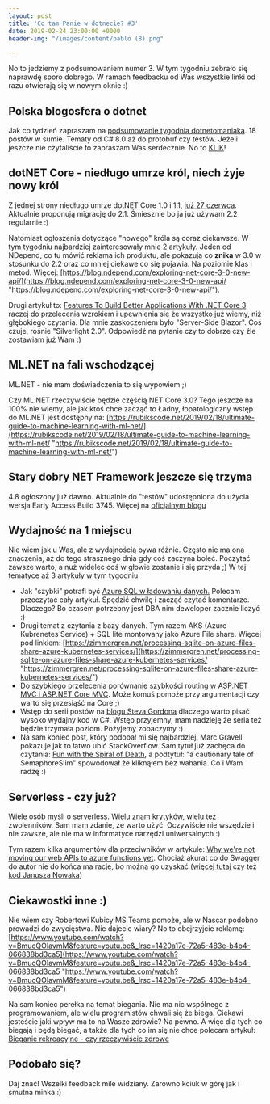 ```yaml
---
layout: post
title: 'Co tam Panie w dotnecie? #3'
date: 2019-02-24 23:00:00 +0000
header-img: "/images/content/pablo (8).png"

---
```

No to jedziemy z podsumowaniem numer 3. W tym tygodniu zebrało się naprawdę sporo dobrego. W ramach feedbacku od Was wszystkie linki od razu otwierają się w nowym oknie :)

## Polska blogosfera o dotnet

Jak co tydzień zapraszam na [podsumowanie tygodnia dotnetomaniaka](https://dotnetomaniak.pl/weekly/2019/08). 18 postów w sumie. Tematy od C# 8.0 aż do protobuf czy testów. Jeżeli jeszcze nie czytaliście to zapraszam Was serdecznie. No to [KLIK](https://dotnetomaniak.pl/weekly/2019/08)!

## dotNET Core - niedługo umrze król, niech żyje nowy król

Z jednej strony niedługo umrze dotNET Core 1.0 i 1.1, [już 27 czerwca](https://devblogs.microsoft.com/dotnet/net-core-1-0-and-1-1-will-reach-end-of-life-on-june-27-2019/). Aktualnie proponują migrację do 2.1. Śmiesznie bo ja już używam 2.2 regularnie :)

Natomiast ogłoszenia dotyczące "nowego" króla są coraz ciekawsze. W tym tygodniu najbardziej zainteresowały mnie 2 artykuły. Jeden od NDepend, co tu mówić reklama ich produktu, ale pokazują co **znika** w 3.0 w stosunku do 2.2 oraz co mniej ciekawe co się pojawia. Na poziomie klas i metod. Więcej: [https://blog.ndepend.com/exploring-net-core-3-0-new-api/](https://blog.ndepend.com/exploring-net-core-3-0-new-api/ "https://blog.ndepend.com/exploring-net-core-3-0-new-api/").

Drugi artykuł to: [Features To Build Better Applications With .NET Core 3](https://hackernoon.com/features-to-build-better-applications-with-net-core-3-dc320740e0a9) raczej do przelecenia wzrokiem i upewnienia się że wszystko już wiemy, niż głębokiego czytania. Dla mnie zaskoczeniem było "Server-Side Blazor". Coś czuje, rośnie "Silverlight 2.0". Odpowiedź na pytanie czy to dobrze czy źle zostawiam już Wam :)

## ML.NET na fali wschodzącej

ML.NET - nie mam doświadczenia to się wypowiem ;)

Czy ML.NET rzeczywiście będzie częścią NET Core 3.0? Tego jeszcze na 100% nie wiemy, ale jak ktoś chce zacząć to Ładny, łopatologiczny wstęp do ML.NET jest dostępny na: [https://rubikscode.net/2019/02/18/ultimate-guide-to-machine-learning-with-ml-net/](https://rubikscode.net/2019/02/18/ultimate-guide-to-machine-learning-with-ml-net/ "https://rubikscode.net/2019/02/18/ultimate-guide-to-machine-learning-with-ml-net/")

## Stary dobry NET Framework jeszcze się trzyma

4\.8 ogłoszony już dawno. Aktualnie do "testów" udostępniona do użycia wersja Early Access Build 3745. Więcej na [oficjalnym blogu ](https://devblogs.microsoft.com/dotnet/announcing-net-framework-4-8-early-access-build-3745/)

## Wydajność na 1 miejscu

Nie wiem jak u Was, ale z wydajnością bywa różnie. Często nie ma ona znaczenia, aż do tego strasznego dnia gdy coś zaczyna boleć. Poczytać zawsze warto, a nuż widelec coś w głowie zostanie i się przyda ;) W tej tematyce aż 3 artykuły w tym tygodniu:

* Jak "szybki" potrafi być [Azure SQL w ładowaniu danych.](https://www.brentozar.com/archive/2019/02/how-fast-can-a-21468-mo-azure-sql-db-load-data/) Polecam przeczytać cały artykuł. Spędzić chwilę i zacząć czytać komentarze. Dlaczego? Bo czasem potrzebny jest DBA nim deweloper zacznie liczyć :)
* Drugi temat z czytania z bazy danych. Tym razem AKS (Azure Kubrenetes Service) + SQL lite montowany jako Azure File share. Więcej pod linkiem: [https://zimmergren.net/processing-sqlite-on-azure-files-share-azure-kubernetes-services/](https://zimmergren.net/processing-sqlite-on-azure-files-share-azure-kubernetes-services/ "https://zimmergren.net/processing-sqlite-on-azure-files-share-azure-kubernetes-services/")
* Do szybkiego przelecenia porównanie szybkości routing w [ASP.NET MVC i ASP.NET Core MVC](https://www.khalidabuhakmeh.com/comparing-asp-net-core-routing-performance-to-asp-net-mvc). Może komuś pomoże przy argumentacji czy warto się przesiąść na Core ;)
* Wstęp do serii postów na [blogu Steva Gordona](https://www.stevejgordon.co.uk/motivations-for-writing-high-performance-csharp-code) dlaczego warto pisać wysoko wydajny kod w C#. Wstęp przyjemny, mam nadzieję że seria też będzie trzymała poziom. Pożyjemy zobaczymy :)
* Na sam koniec post, który podobał mi się najbardziej. Marc Gravell pokazuje jak to łatwo ubić StackOverflow. Sam tytuł już zachęca do czytania: [Fun with the Spiral of Death](https://blog.marcgravell.com/2019/02/fun-with-spiral-of-death.html), a podtytuł: "a cautionary tale of SemaphoreSlim" spowodował że kliknąłem bez wahania. Co i Wam radzę :)

## Serverless - czy już?

Wiele osób myśli o serverless. Wielu znam krytyków, wielu też zwolenników. Sam mam zdanie, że warto użyć. Oczywiście nie wszędzie i nie zawsze, ale nie ma w informatyce narzędzi uniwersalnych :)

Tym razem kilka argumentów dla przeciwników w artykule: [Why we're not moving our web APIs to azure functions yet](https://mithunshanbhag.github.io/2019/02/18/not-moving-web-apis-to-azure-functions.html). Chociaż akurat co do Swagger do autor nie do końca ma rację, bo można go uzyskać ([więcej tutaj]() czy też [kod Janusza Nowaka]())

## Ciekawostki inne :)

Nie wiem czy Robertowi Kubicy MS Teams pomoże, ale w Nascar podobno prowadzi do zwycięstwa. Nie dajecie wiary? No to obejrzyjcie reklamę: [https://www.youtube.com/watch?v=BmucQOIavmM&feature=youtu.be&_lrsc=1420a17e-72a5-483e-b4b4-066838bd3ca5](https://www.youtube.com/watch?v=BmucQOIavmM&feature=youtu.be&_lrsc=1420a17e-72a5-483e-b4b4-066838bd3ca5 "https://www.youtube.com/watch?v=BmucQOIavmM&feature=youtu.be&_lrsc=1420a17e-72a5-483e-b4b4-066838bd3ca5")

Na sam koniec perełka na temat biegania. Nie ma nic wspólnego z programowaniem, ale wielu programistów chwali się że biega. Ciekawi jesteście jaki wpływ ma to na Wasze zdrowie? Na pewno. A więc dla tych co biegają i będą biegać, a także dla tych co im się nie chce polecam artykuł: [Bieganie rekreacyjne - czy rzeczywiście zdrowe](https://tadeusz-szopa.blogspot.com/2019/02/bieganie-rekreacyjne-czy-rzeczywiscie.html)

## Podobało się?

Daj znać! Wszelki feedback mile widziany. Zarówno kciuk w górę jak i smutna minka :)
